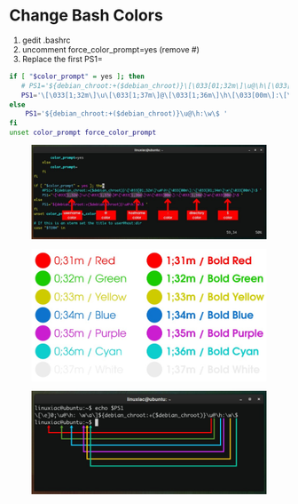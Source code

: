 # Change Bash Colors

1. gedit .bashrc
2. uncomment force\_color\_prompt=yes (remove #)
3. Replace the first PS1=

```bash
if [ "$color_prompt" = yes ]; then
   # PS1='${debian_chroot:+($debian_chroot)}\[\033[01;32m\]\u@\h\[\033[00m\]:\[\033[01;34m\]\w\[\033[00m\]\$ '
   PS1='\[\033[1;32m\]\u\[\033[1;37m\]@\[\033[1;36m\]\h\[\033[00m\]:\[\033[1;34m\]\w\[\033[00m\]\$ '
else
    PS1='${debian_chroot:+($debian_chroot)}\u@\h:\w\$ '
fi
unset color_prompt force_color_prompt
```

<figure><img src="../../.gitbook/assets/image (2).png" alt=""><figcaption></figcaption></figure>

<figure><img src="../../.gitbook/assets/image (1) (1) (1) (1).png" alt=""><figcaption></figcaption></figure>

<figure><img src="../../.gitbook/assets/image (1) (1) (1).png" alt=""><figcaption></figcaption></figure>
